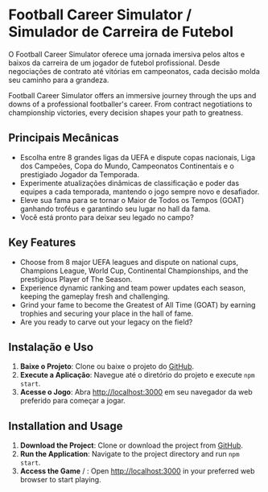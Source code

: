 # Football Career Simulator / Simulador de Carreira de Futebol

O Football Career Simulator oferece uma jornada imersiva pelos altos e baixos da carreira de um jogador de futebol profissional. Desde negociações de contrato até vitórias em campeonatos, cada decisão molda seu caminho para a grandeza.

Football Career Simulator offers an immersive journey through the ups and downs of a professional footballer's career. From contract negotiations to championship victories, every decision shapes your path to greatness. 

## Principais Mecânicas

- Escolha entre 8 grandes ligas da UEFA e dispute copas nacionais, Liga dos Campeões, Copa do Mundo, Campeonatos Continentais e o prestigiado Jogador da Temporada.
- Experimente atualizações dinâmicas de classificação e poder das equipes a cada temporada, mantendo o jogo sempre novo e desafiador.
- Eleve sua fama para se tornar o Maior de Todos os Tempos (GOAT) ganhando troféus e garantindo seu lugar no hall da fama.
- Você está pronto para deixar seu legado no campo?

## Key Features

- Choose from 8 major UEFA leagues and dispute on national cups, Champions League, World Cup, Continental Championships, and the prestigious Player of The Season.
- Experience dynamic ranking and team power updates each season, keeping the gameplay fresh and challenging.
- Grind your fame to become the Greatest of All Time (GOAT) by earning trophies and securing your place in the hall of fame.
- Are you ready to carve out your legacy on the field? 

## Instalação e Uso

1. **Baixe o Projeto**: Clone ou baixe o projeto do [GitHub](https://github.com/TofuVoador/football-career).
2. **Execute a Aplicação**: Navegue até o diretório do projeto e execute `npm start`.
3. **Acesse o Jogo**: Abra [http://localhost:3000](http://localhost:3000) em seu navegador da web preferido para começar a jogar.

## Installation and Usage

1. **Download the Project**: Clone or download the project from [GitHub](https://github.com/TofuVoador/football-career).
2. **Run the Application**: Navigate to the project directory and run `npm start`.
3. **Access the Game** / : Open [http://localhost:3000](http://localhost:3000) in your preferred web browser to start playing. 

